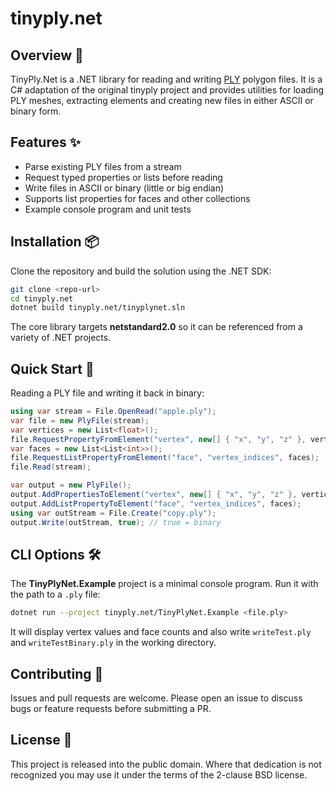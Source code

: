 # tinyply.net

## Overview 🍰
TinyPly.Net is a .NET library for reading and writing [PLY](https://en.wikipedia.org/wiki/PLY_(file_format)) polygon files. It is a C# adaptation of the original tinyply project and provides utilities for loading PLY meshes, extracting elements and creating new files in either ASCII or binary form.

## Features ✨
- Parse existing PLY files from a stream
- Request typed properties or lists before reading
- Write files in ASCII or binary (little or big endian)
- Supports list properties for faces and other collections
- Example console program and unit tests

## Installation 📦
Clone the repository and build the solution using the .NET SDK:

```bash
git clone <repo-url>
cd tinyply.net
dotnet build tinyply.net/tinyplynet.sln
```

The core library targets **netstandard2.0** so it can be referenced from a variety of .NET projects.

## Quick Start 🚀
Reading a PLY file and writing it back in binary:

```csharp
using var stream = File.OpenRead("apple.ply");
var file = new PlyFile(stream);
var vertices = new List<float>();
file.RequestPropertyFromElement("vertex", new[] { "x", "y", "z" }, vertices);
var faces = new List<List<int>>();
file.RequestListPropertyFromElement("face", "vertex_indices", faces);
file.Read(stream);

var output = new PlyFile();
output.AddPropertiesToElement("vertex", new[] { "x", "y", "z" }, vertices);
output.AddListPropertyToElement("face", "vertex_indices", faces);
using var outStream = File.Create("copy.ply");
output.Write(outStream, true); // true = binary
```

## CLI Options 🛠️
The **TinyPlyNet.Example** project is a minimal console program. Run it with the path to a `.ply` file:

```bash
dotnet run --project tinyply.net/TinyPlyNet.Example <file.ply>
```
It will display vertex values and face counts and also write `writeTest.ply` and `writeTestBinary.ply` in the working directory.

## Contributing 🤝
Issues and pull requests are welcome. Please open an issue to discuss bugs or feature requests before submitting a PR.

## License 📄
This project is released into the public domain. Where that dedication is not recognized you may use it under the terms of the 2-clause BSD license.

